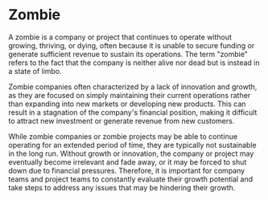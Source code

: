 # Zombie

A zombie is a company or project that continues to operate without growing, thriving, or dying, often because it is unable to secure funding or generate sufficient revenue to sustain its operations. The term "zombie" refers to the fact that the company is neither alive nor dead but is instead in a state of limbo.

Zombie companies often characterized by a lack of innovation and growth, as they are focused on simply maintaining their current operations rather than expanding into new markets or developing new products. This can result in a stagnation of the company's financial position, making it difficult to attract new investment or generate revenue from new customers.

While zombie companies or zombie projects may be able to continue operating for an extended period of time, they are typically not sustainable in the long run. Without growth or innovation, the company or project may eventually become irrelevant and fade away, or it may be forced to shut down due to financial pressures. Therefore, it is important for company teams and project teams to constantly evaluate their growth potential and take steps to address any issues that may be hindering their growth.

